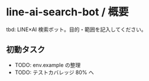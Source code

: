 # line-ai-search-bot / 概要
tbd: LINE×AI 検索ボット。目的・範囲を記入してください。
## 初動タスク
- TODO: env.example の整理
- TODO: テストカバレッジ 80% へ